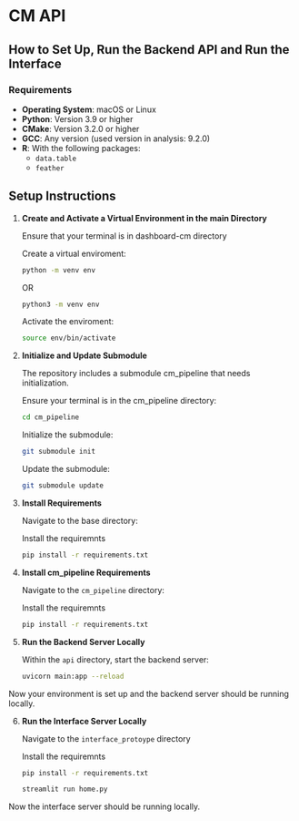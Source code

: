 # CM API

## How to Set Up, Run the Backend API and Run the Interface

### Requirements

- **Operating System**: macOS or Linux
- **Python**: Version 3.9 or higher
- **CMake**: Version 3.2.0 or higher
- **GCC**: Any version (used version in analysis: 9.2.0)
- **R**: With the following packages:
  - `data.table`
  - `feather`


## Setup Instructions

  1. **Create and Activate a Virtual Environment in the main Directory**
  
      Ensure that your terminal is in dashboard-cm directory
    
      Create a virtual enviroment:
      ```bash
      python -m venv env 
      ```
      OR
      ```bash
      python3 -m venv env 
      ```
      Activate the enviroment:
      ```bash
      source env/bin/activate 
      ```

  2. **Initialize and Update Submodule**
    
      The repository includes a submodule cm_pipeline that needs initialization.
      
      Ensure your terminal is in the cm_pipeline directory:
      ```bash
      cd cm_pipeline
      ```
      Initialize the submodule:
      ```bash
      git submodule init
      ```
      Update the submodule:
      ```bash
      git submodule update
      ```

  3. **Install Requirements**
  
      Navigate to the base directory:
      
      Install the requiremnts
      ```bash
      pip install -r requirements.txt
      ```

  4. **Install cm_pipeline Requirements**
   
      Navigate to the `cm_pipeline` directory:
    
      Install the requiremnts
      ```bash
      pip install -r requirements.txt
      ```


5. **Run the Backend Server Locally**

    Within the `api` directory, start the backend server:
    ```bash
    uvicorn main:app --reload
    ```

Now your environment is set up and the backend server should be running locally.

6. **Run the Interface Server Locally**

   Navigate to the `interface_protoype` directory
      
    Install the requiremnts
    ```bash
    pip install -r requirements.txt
    ```

     ```bash
    streamlit run home.py
    ```

Now the interface server should be running locally.
